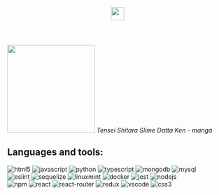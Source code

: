 <main>
  <header>
  <img src="https://cdn-icons-png.flaticon.com/512/25/25231.png" width="30px">
  </header>
<img src="https://i.pinimg.com/originals/f6/8c/12/f68c12e6fb7a1f6a42c702a6172ff81f.jpg" width="200px" />
  <em>Tensei Shitara Slime Datta Ken - mangá</em>
  <h2>Languages and tools:</h2>
  <section>
    <div>
<img src="https://img.shields.io/badge/HTML5-E34F26?style=for-the-badge&logo=html5&logoColor=white" alt="html5" />
<img src="https://img.shields.io/badge/JavaScript-323330?style=for-the-badge&logo=javascript&logoColor=F7DF1E" alt="javascript" />
<img src="https://img.shields.io/badge/Python-FFD43B?style=for-the-badge&logo=python&logoColor=blue" alt="python" />
<img src="https://img.shields.io/badge/TypeScript-007ACC?style=for-the-badge&logo=typescript&logoColor=white" alt="typescript" />
<img src="https://img.shields.io/badge/MongoDB-4EA94B?style=for-the-badge&logo=mongodb&logoColor=white" alt="mongodb" />  
<img src="https://img.shields.io/badge/MySQL-005C84?style=for-the-badge&logo=mysql&logoColor=white" alt="mysql" />
</div>
 <div>
<img src="https://img.shields.io/badge/eslint-3A33D1?style=for-the-badge&logo=eslint&logoColor=white" alt="eslint" />
<img src="https://img.shields.io/badge/Sequelize-52B0E7?style=for-the-badge&logo=Sequelize&logoColor=white" alt="sequelize" />
<img src="https://img.shields.io/badge/Linux_Mint-87CF3E?style=for-the-badge&logo=linux-mint&logoColor=white" alt="linuxmint" />
<img src="https://img.shields.io/badge/Docker-2CA5E0?style=for-the-badge&logo=docker&logoColor=white" alt="docker" />
<img src="https://img.shields.io/badge/Jest-C21325?style=for-the-badge&logo=jest&logoColor=white" alt="jest" />  
<img src="https://img.shields.io/badge/Node.js-339933?style=for-the-badge&logo=nodedotjs&logoColor=white" alt="nodejs" />
</div>
<div>
<img src="https://img.shields.io/badge/npm-CB3837?style=for-the-badge&logo=npm&logoColor=white" alt="npm" />
<img src="https://img.shields.io/badge/React-20232A?style=for-the-badge&logo=react&logoColor=61DAFB" alt="react" />
<img src="https://img.shields.io/badge/React_Router-CA4245?style=for-the-badge&logo=react-router&logoColor=white" alt="react-router" />
<img src="https://img.shields.io/badge/Redux-593D88?style=for-the-badge&logo=redux&logoColor=white" alt="redux" />
<img src="https://img.shields.io/badge/Visual_Studio-5C2D91?style=for-the-badge&logo=visual%20studio&logoColor=white" alt="vscode" />
<img src="https://img.shields.io/badge/CSS3-1572B6?style=for-the-badge&logo=css3&logoColor=white" alt="css3" />
</div>
  </section>
</main>

